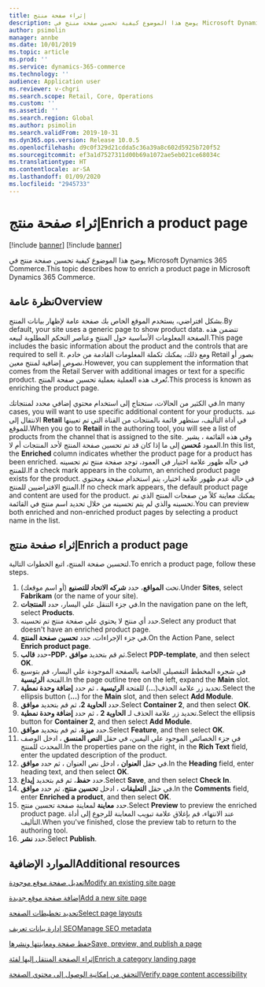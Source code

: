 ```yaml
---
title: إثراء صفحة منتج
description: يوضح هذا الموضوع كيفية تحسين صفحة منتج في Microsoft Dynamics 365 Commerce.
author: psimolin
manager: annbe
ms.date: 10/01/2019
ms.topic: article
ms.prod: ''
ms.service: dynamics-365-commerce
ms.technology: ''
audience: Application user
ms.reviewer: v-chgri
ms.search.scope: Retail, Core, Operations
ms.custom: ''
ms.assetid: ''
ms.search.region: Global
ms.author: psimolin
ms.search.validFrom: 2019-10-31
ms.dyn365.ops.version: Release 10.0.5
ms.openlocfilehash: d9c0f329d21cdda5c36a39a8c602d5925b720f52
ms.sourcegitcommit: ef3a1d7527311d00b69a1072ae5eb021ce68034c
ms.translationtype: HT
ms.contentlocale: ar-SA
ms.lasthandoff: 01/09/2020
ms.locfileid: "2945733"
---
```

# <a name="enrich-a-product-page"></a><span data-ttu-id="ff003-103">إثراء صفحة منتج</span><span class="sxs-lookup"><span data-stu-id="ff003-103">Enrich a product page</span></span>

[!include [banner](includes/preview-banner.md)]
[!include [banner](includes/banner.md)]

<span data-ttu-id="ff003-104">يوضح هذا الموضوع كيفية تحسين صفحة منتج في Microsoft Dynamics 365 Commerce.</span><span class="sxs-lookup"><span data-stu-id="ff003-104">This topic describes how to enrich a product page in Microsoft Dynamics 365 Commerce.</span></span>

## <a name="overview"></a><span data-ttu-id="ff003-105">نظرة عامة</span><span class="sxs-lookup"><span data-stu-id="ff003-105">Overview</span></span>

<span data-ttu-id="ff003-106">بشكل افتراضي، يستخدم الموقع الخاص بك صفحة عامة لإظهار بيانات المنتج.</span><span class="sxs-lookup"><span data-stu-id="ff003-106">By default, your site uses a generic page to show product data.</span></span> <span data-ttu-id="ff003-107">تتضمن هذه الصفحة المعلومات الأساسية حول المنتج وعناصر التحكم المطلوبة لبيعه.</span><span class="sxs-lookup"><span data-stu-id="ff003-107">This page includes the basic information about the product and the controls that are required to sell it.</span></span> <span data-ttu-id="ff003-108">ومع ذلك، يمكنك تكملة المعلومات القادمة من خادم Retail بصور أو نصوص إضافية لمنتج معين.</span><span class="sxs-lookup"><span data-stu-id="ff003-108">However, you can supplement the information that comes from the Retail Server with additional images or text for a specific product.</span></span> <span data-ttu-id="ff003-109">تُعرف هذه العملية بعملية تحسين صفحة المنتج.</span><span class="sxs-lookup"><span data-stu-id="ff003-109">This process is known as enriching the product page.</span></span>

<span data-ttu-id="ff003-110">في الكثير من الحالات، ستحتاج إلى استخدام محتوي إضافي محدد لمنتجاتك.</span><span class="sxs-lookup"><span data-stu-id="ff003-110">In many cases, you will want to use specific additional content for your products.</span></span> <span data-ttu-id="ff003-111">عند الانتقال إلى **Retail** في أداة التأليف، ستظهر قائمة بالمنتجات من القناة التي تم تعيينها للموقع.</span><span class="sxs-lookup"><span data-stu-id="ff003-111">When you go to **Retail** in the authoring tool, you will see a list of products from the channel that is assigned to the site.</span></span> <span data-ttu-id="ff003-112">وفي هذه القائمة ، يشير العمود **مُحسن** إلى ما إذا كان قد تم تحسين صفحة المنتج لأحد المنتجات أم لا.</span><span class="sxs-lookup"><span data-stu-id="ff003-112">In this list, the **Enriched** column indicates whether the product page for a product has been enriched.</span></span> <span data-ttu-id="ff003-113">في حاله ظهور علامة اختيار في العمود، توجد صفحة منتج تم تحسينه للمنتج.</span><span class="sxs-lookup"><span data-stu-id="ff003-113">If a check mark appears in the column, an enriched product page exists for the product.</span></span> <span data-ttu-id="ff003-114">في حالة عدم ظهور علامة اختيار، يتم استخدام صفحة ومحتوي المنتج الافتراضيين للمنتج.</span><span class="sxs-lookup"><span data-stu-id="ff003-114">If no check mark appears, the default product page and content are used for the product.</span></span> <span data-ttu-id="ff003-115">يمكنك معاينة كلاً من صفحات المنتج الذي تم تحسينه والذي لم يتم تحسينه من خلال تحديد اسم منتج في القائمة.</span><span class="sxs-lookup"><span data-stu-id="ff003-115">You can preview both enriched and non-enriched product pages by selecting a product name in the list.</span></span>

## <a name="enrich-a-product-page"></a><span data-ttu-id="ff003-116">إثراء صفحة منتج</span><span class="sxs-lookup"><span data-stu-id="ff003-116">Enrich a product page</span></span>

<span data-ttu-id="ff003-117">لتحسين صفحة المنتج، اتبع الخطوات التالية.</span><span class="sxs-lookup"><span data-stu-id="ff003-117">To enrich a product page, follow these steps.</span></span>

1. <span data-ttu-id="ff003-118">تحت **المواقع**، حدد **شركه الاتحاد للتصنيع** (أو اسم موقعك).</span><span class="sxs-lookup"><span data-stu-id="ff003-118">Under **Sites**, select **Fabrikam** (or the name of your site).</span></span>
1. <span data-ttu-id="ff003-119">في جزء التنقل علي اليسار، حدد **المنتجات**.</span><span class="sxs-lookup"><span data-stu-id="ff003-119">In the navigation pane on the left, select **Products**.</span></span>
1. <span data-ttu-id="ff003-120">حدد أي منتج لا يحتوي علي صفحة منتج تم تحسينه.</span><span class="sxs-lookup"><span data-stu-id="ff003-120">Select any product that doesn't have an enriched product page.</span></span>
1. <span data-ttu-id="ff003-121">في جزء الإجراءات، حدد **تحسين صفحة المنتج**.</span><span class="sxs-lookup"><span data-stu-id="ff003-121">On the Action Pane, select **Enrich product page**.</span></span>
1. <span data-ttu-id="ff003-122">حدد **قالب-PDP**، ثم قم بتحديد **موافق**.</span><span class="sxs-lookup"><span data-stu-id="ff003-122">Select **PDP-template**, and then select **OK**.</span></span>
1. <span data-ttu-id="ff003-123">في شجره المخطط التفصيلي الخاصة بالصفحة الموجودة علي اليسار، قم بتوسيع الفتحة **الرئيسية**.</span><span class="sxs-lookup"><span data-stu-id="ff003-123">In the page outline tree on the left, expand the **Main** slot.</span></span>
1. <span data-ttu-id="ff003-124">تحديد زر علامة الحذف(**...**) للفتحة **الرئيسية** ، ثم حدد **‏‫إضافة وحدة نمطية‬**.</span><span class="sxs-lookup"><span data-stu-id="ff003-124">Select the ellipsis button (**...**) for the **Main** slot, and then select **Add Module**.</span></span>
1. <span data-ttu-id="ff003-125">حدد **الحاوية 2**، ثم قم بتحديد **موافق**.</span><span class="sxs-lookup"><span data-stu-id="ff003-125">Select **Container 2**, and then select **OK**.</span></span>
1. <span data-ttu-id="ff003-126">تحديد زر علامة الحذف لـ **الحاوية 2** ، ثم حدد **‏‫إضافة وحدة نمطية**‬.</span><span class="sxs-lookup"><span data-stu-id="ff003-126">Select the ellipsis button for **Container 2**, and then select **Add Module**.</span></span>
1. <span data-ttu-id="ff003-127">حدد **ميزة**، ثم قم بتحديد **موافق**.</span><span class="sxs-lookup"><span data-stu-id="ff003-127">Select **Feature**, and then select **OK**.</span></span>
1. <span data-ttu-id="ff003-128">في جزء الخصائص الموجود علي اليمين، في حقل **النص المنسق** ، ادخل الوصف المحدث للمنتج.</span><span class="sxs-lookup"><span data-stu-id="ff003-128">In the properties pane on the right, in the **Rich Text** field, enter the updated description of the product.</span></span>
1. <span data-ttu-id="ff003-129">في حقل **العنوان** ، ادخل نص العنوان ، ثم حدد **موافق**.</span><span class="sxs-lookup"><span data-stu-id="ff003-129">In the **Heading** field, enter heading text, and then select **OK**.</span></span>
1. <span data-ttu-id="ff003-130">حدد **حفظ**، ثم قم بتحديد **إيداع**.</span><span class="sxs-lookup"><span data-stu-id="ff003-130">Select **Save**, and then select **Check In**.</span></span>
1. <span data-ttu-id="ff003-131">في حقل **التعليقات** ، ادخل **تحسين منتج**، ثم حدد **موافق**.</span><span class="sxs-lookup"><span data-stu-id="ff003-131">In the **Comments** field, enter **Enriched a product**, and then select **OK**.</span></span>
1. <span data-ttu-id="ff003-132">حدد **معاينة** لمعاينة صفحة تحسين منتج.</span><span class="sxs-lookup"><span data-stu-id="ff003-132">Select **Preview** to preview the enriched product page.</span></span> <span data-ttu-id="ff003-133">عند الانتهاء، قم بإغلاق علامة تبويب المعاينة للرجوع إلى أداة التأليف.</span><span class="sxs-lookup"><span data-stu-id="ff003-133">When you've finished, close the preview tab to return to the authoring tool.</span></span>
1. <span data-ttu-id="ff003-134">حدد **نشر**.</span><span class="sxs-lookup"><span data-stu-id="ff003-134">Select **Publish**.</span></span>

## <a name="additional-resources"></a><span data-ttu-id="ff003-135">الموارد الإضافية</span><span class="sxs-lookup"><span data-stu-id="ff003-135">Additional resources</span></span>

[<span data-ttu-id="ff003-136">تعديل صفحة موقع موجودة</span><span class="sxs-lookup"><span data-stu-id="ff003-136">Modify an existing site page</span></span>](modify-existing-page.md)

[<span data-ttu-id="ff003-137">إضافة صفحة موقع جديدة</span><span class="sxs-lookup"><span data-stu-id="ff003-137">Add a new site page</span></span>](add-new-page.md)

[<span data-ttu-id="ff003-138">تحديد تخطيطات الصفحة</span><span class="sxs-lookup"><span data-stu-id="ff003-138">Select page layouts</span></span>](select-page-layouts.md)

[<span data-ttu-id="ff003-139">إدارة بيانات تعريف SEO</span><span class="sxs-lookup"><span data-stu-id="ff003-139">Manage SEO metadata</span></span>](manage-seo-metadata.md)

[<span data-ttu-id="ff003-140">حفظ صفحة ومعاينتها ونشرها</span><span class="sxs-lookup"><span data-stu-id="ff003-140">Save, preview, and publish a page</span></span>](save-preview-publish-page.md)

[<span data-ttu-id="ff003-141">إثراء الصفحة المنتقل إليها‬ لفئة</span><span class="sxs-lookup"><span data-stu-id="ff003-141">Enrich a category landing page</span></span>](enrich-category-page.md)

[<span data-ttu-id="ff003-142">التحقق من إمكانية الوصول إلى محتوي الصفحة</span><span class="sxs-lookup"><span data-stu-id="ff003-142">Verify page content accessibility</span></span>](verify-accessibility.md)
